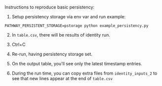 Instructions to reproduce basic persistency:

1. Setup persistency storage via env var and run example:

```
PATHWAY_PERSISTENT_STORAGE=pstorage python example_persistency.py
```

2. In `table.csv`, there will be results of identity run.

3. Ctrl+C

4. Re-run, having persistency storage set.

5. On the output table, you'll see only the latest timestamp entries. 

6. During the run time, you can copy extra files from `identity_inputs_2` to see that new lines appear at the end of `table.csv`